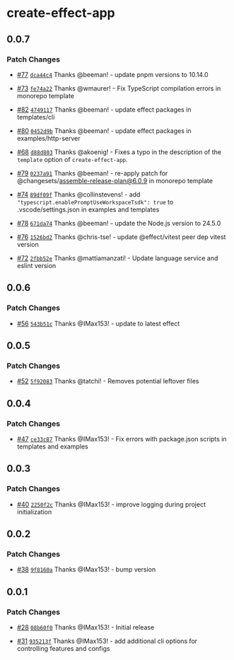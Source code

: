 # create-effect-app

## 0.0.7

### Patch Changes

- [#77](https://github.com/Effect-TS/examples/pull/77) [`dca44c4`](https://github.com/Effect-TS/examples/commit/dca44c4b0373249b9c086b5e12ad140274673643) Thanks @beeman! - update pnpm versions to 10.14.0

- [#73](https://github.com/Effect-TS/examples/pull/73) [`fe74a22`](https://github.com/Effect-TS/examples/commit/fe74a2225f32909c7ebc373d54083e6a7534302a) Thanks @wmaurer! - Fix TypeScript compilation errors in monorepo template

- [#82](https://github.com/Effect-TS/examples/pull/82) [`4749117`](https://github.com/Effect-TS/examples/commit/47491170cb81871192f4de486f490c6b0abeabb5) Thanks @beeman! - update effect packages in templates/cli

- [#80](https://github.com/Effect-TS/examples/pull/80) [`0452d9b`](https://github.com/Effect-TS/examples/commit/0452d9bab570af5b804d404440b8ca5e171ffb8e) Thanks @beeman! - update effect packages in examples/http-server

- [#68](https://github.com/Effect-TS/examples/pull/68) [`d88d803`](https://github.com/Effect-TS/examples/commit/d88d8030518b9283bba9940b3e7b77c92475a0e3) Thanks @akoenig! - Fixes a typo in the description of the `template` option of ⁠`create-effect-app`.

- [#79](https://github.com/Effect-TS/examples/pull/79) [`0237a91`](https://github.com/Effect-TS/examples/commit/0237a9112c59d383c6d30fae0fd2c127c9e8c515) Thanks @beeman! - re-apply patch for @changesets/assemble-release-plan@6.0.9 in monorepo template

- [#74](https://github.com/Effect-TS/examples/pull/74) [`89df09f`](https://github.com/Effect-TS/examples/commit/89df09fb1547a106bc4eb3a18480262a0f435fd1) Thanks @collinstevens! - add `"typescript.enablePromptUseWorkspaceTsdk": true` to .vscode/settings.json in examples and templates

- [#78](https://github.com/Effect-TS/examples/pull/78) [`671da74`](https://github.com/Effect-TS/examples/commit/671da74185871c9c4e372c908823ca679b977073) Thanks @beeman! - update the Node.js version to 24.5.0

- [#76](https://github.com/Effect-TS/examples/pull/76) [`1526bd2`](https://github.com/Effect-TS/examples/commit/1526bd260874a31103c398e838fb29ee2cd67d6d) Thanks @chris-tse! - update @effect/vitest peer dep vitest version

- [#72](https://github.com/Effect-TS/examples/pull/72) [`2fbb52e`](https://github.com/Effect-TS/examples/commit/2fbb52e8ad571d17e691766c6eca2db135317f6d) Thanks @mattiamanzati! - Update language service and eslint version

## 0.0.6

### Patch Changes

- [#56](https://github.com/Effect-TS/examples/pull/56) [`543b51c`](https://github.com/Effect-TS/examples/commit/543b51c262337925eaa0cb66785ca8614b09f59a) Thanks @IMax153! - update to latest effect

## 0.0.5

### Patch Changes

- [#52](https://github.com/Effect-TS/examples/pull/52) [`5f92083`](https://github.com/Effect-TS/examples/commit/5f92083aba3fb78b4a88cc763b782dbd2ef22701) Thanks @tatchi! - Removes potential leftover files

## 0.0.4

### Patch Changes

- [#47](https://github.com/Effect-TS/examples/pull/47) [`ce33c87`](https://github.com/Effect-TS/examples/commit/ce33c87c4534eeb6825d479bc113c917f8af6a3f) Thanks @IMax153! - Fix errors with package.json scripts in templates and examples

## 0.0.3

### Patch Changes

- [#40](https://github.com/Effect-TS/examples/pull/40) [`2250f2c`](https://github.com/Effect-TS/examples/commit/2250f2cd44691ec94c2da8bcb2adb37711bc1a1d) Thanks @IMax153! - improve logging during project initialization

## 0.0.2

### Patch Changes

- [#38](https://github.com/Effect-TS/examples/pull/38) [`9f8160a`](https://github.com/Effect-TS/examples/commit/9f8160ac3a6b4714634d1a167881c47edc1ea2b9) Thanks @IMax153! - bump version

## 0.0.1

### Patch Changes

- [#28](https://github.com/Effect-TS/examples/pull/28) [`08b60f0`](https://github.com/Effect-TS/examples/commit/08b60f058fe15fc8d17d2820bbcf02abe331cbdc) Thanks @IMax153! - Initial release

- [#31](https://github.com/Effect-TS/examples/pull/31) [`935213f`](https://github.com/Effect-TS/examples/commit/935213f903ccc38c91ad8a7df078a9fe4a69b73b) Thanks @IMax153! - add additional cli options for controlling features and configs
